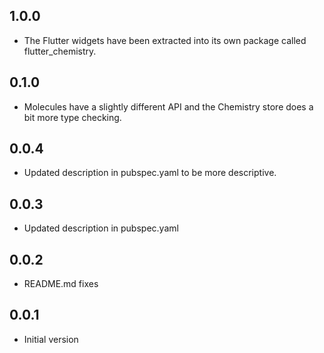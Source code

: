 ## 1.0.0

* The Flutter widgets have been extracted into its own package called flutter_chemistry.

## 0.1.0

* Molecules have a slightly different API and the Chemistry store does a bit more type checking.

## 0.0.4

* Updated description in pubspec.yaml to be more descriptive.

## 0.0.3

* Updated description in pubspec.yaml

## 0.0.2

* README.md fixes

## 0.0.1

* Initial version